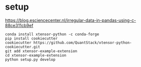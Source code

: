 # setup

https://blog.esciencecenter.nl/irregular-data-in-pandas-using-c-88ce311cb9ef

    conda install xtensor-python -c conda-forge
    pip install cookiecutter
    cookiecutter https://github.com/QuantStack/xtensor-python-cookiecutter.git
    git add xtensor-example-extension
    cd xtensor-example-extension
    python setup.py develop

